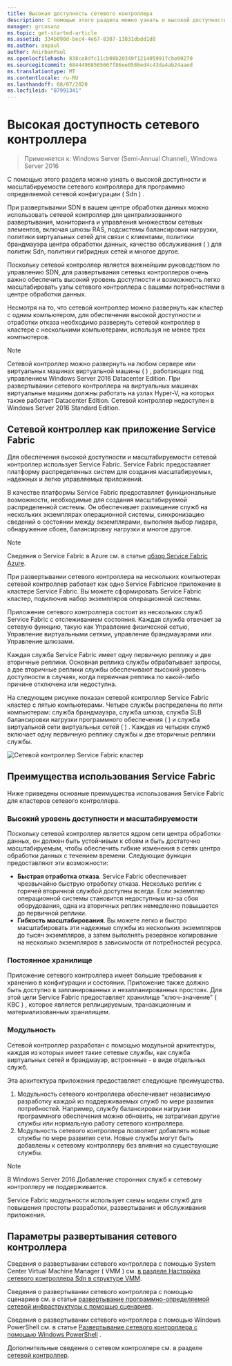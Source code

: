 ```yaml
---
title: Высокая доступность сетевого контроллера
description: С помощью этого раздела можно узнать о высокой доступности сетевого контроллера для программно-определяемой сети (SDN) в Windows Server 2016.
manager: grcusanz
ms.topic: get-started-article
ms.assetid: 334b090d-bec4-4e67-8307-13831dbdd1d8
ms.author: anpaul
author: AnirbanPaul
ms.openlocfilehash: 838ce8dfc11cb08b20349f121405991fcbe00270
ms.sourcegitcommit: 68444968565667f86ee0586ed4c43da4ab24aaed
ms.translationtype: MT
ms.contentlocale: ru-RU
ms.lasthandoff: 08/07/2020
ms.locfileid: "87991341"
---
```

# <a name="network-controller-high-availability"></a>Высокая доступность сетевого контроллера

>Применяется к: Windows Server (Semi-Annual Channel), Windows Server 2016

С помощью этого раздела можно узнать о высокой доступности и масштабируемости сетевого контроллера для программно определяемой сетевой конфигурации \( Sdn \) .

При развертывании SDN в вашем центре обработки данных можно использовать сетевой контроллер для централизованного развертывания, мониторинга и управления множеством сетевых элементов, включая шлюзы RAS, подсистемы балансировки нагрузки, политики виртуальных сетей для связи с клиентами, политики брандмауэра центра обработки данных, качество обслуживания \( \) для политик Sdn, политики гибридных сетей и многое другое.

Поскольку сетевой контроллер является важнейшим руководством по управлению SDN, для развертывания сетевых контроллеров очень важно обеспечить высокий уровень доступности и возможность легко масштабировать узлы сетевого контроллера с вашими потребностями в центре обработки данных.

Несмотря на то, что сетевой контроллер можно развернуть как кластер с одним компьютером, для обеспечения высокой доступности и отработки отказа необходимо развернуть сетевой контроллер в кластере с несколькими компьютерами, используя не менее трех компьютеров.

>[!NOTE]
>Сетевой контроллер можно развернуть на любом сервере или виртуальных машинах виртуальной машины \( \) , работающих под управлением Windows Server 2016 Datacenter Edition. При развертывании сетевого контроллера на виртуальных машинах виртуальные машины должны работать на узлах Hyper-V, на которых также работает Datacenter Edition. Сетевой контроллер недоступен в Windows Server 2016 Standard Edition.

## <a name="network-controller-as-a-service-fabric-application"></a>Сетевой контроллер как приложение Service Fabric

Для обеспечения высокой доступности и масштабируемости сетевой контроллер использует Service Fabric. Service Fabric предоставляет платформу распределенных систем для создания масштабируемых, надежных и легко управляемых приложений.

В качестве платформы Service Fabric предоставляет функциональные возможности, необходимые для создания масштабируемой распределенной системы. Он обеспечивает размещение служб на нескольких экземплярах операционной системы, синхронизацию сведений о состоянии между экземплярами, выполняя выбор лидера, обнаружение сбоев, балансировку нагрузки и многое другое.

>[!NOTE]
>Сведения о Service Fabric в Azure см. в статье [обзор Service Fabric Azure](/azure/service-fabric/service-fabric-overview).

При развертывании сетевого контроллера на нескольких компьютерах сетевой контроллер работает как одно Service Fabricное приложение в кластере Service Fabric. Вы можете сформировать Service Fabric кластер, подключив набор экземпляров операционной системы.

Приложение сетевого контроллера состоит из нескольких служб Service Fabric с отслеживанием состояния. Каждая служба отвечает за сетевую функцию, такую как Управление физической сетью, Управление виртуальными сетями, управление брандмауэрами или Управление шлюзами.

Каждая служба Service Fabric имеет одну первичную реплику и две вторичные реплики. Основная реплика службы обрабатывает запросы, а две вторичные реплики службы обеспечивают высокий уровень доступности в случаях, когда первичная реплика по какой-либо причине отключена или недоступна.

На следующем рисунке показан сетевой контроллер Service Fabric кластер с пятью компьютерами. Четыре службы распределены по пяти компьютерам: служба брандмауэра, служба шлюза, служба SLB балансировки нагрузки программного обеспечения \( \) и служба виртуальной сети виртуальных сетей \( \) .  Каждая из четырех служб включает одну первичную реплику службы и две вторичные реплики службы.

![Сетевой контроллер Service Fabric кластер](../../../media/Network-Controller-HA/Network-Controller-HA.jpg)

## <a name="advantages-of-using-service-fabric"></a>Преимущества использования Service Fabric

Ниже приведены основные преимущества использования Service Fabric для кластеров сетевого контроллера.

### <a name="high-availability-and-scalability"></a>Высокий уровень доступности и масштабируемости

Поскольку сетевой контроллер является ядром сети центра обработки данных, он должен быть устойчивым к сбоям и быть достаточно масштабируемым, чтобы обеспечить гибкие изменения в сетях центра обработки данных с течением времени. Следующие функции предоставляют эти возможности:

- **Быстрая отработка отказа**. Service Fabric обеспечивает чрезвычайно быструю отработку отказа. Несколько реплик с горячей вторичной службой доступны всегда. Если экземпляр операционной системы становится недоступным из-за сбоя оборудования, одна из вторичных реплик немедленно повышается до первичной реплики.
- **Гибкость масштабирования**. Вы можете легко и быстро масштабировать эти надежные службы из нескольких экземпляров до тысяч экземпляров, а затем выполнять резервное копирование на несколько экземпляров в зависимости от потребностей ресурса.

### <a name="persistent-storage"></a>Постоянное хранилище

Приложение сетевого контроллера имеет большие требования к хранению в конфигурации и состоянии. Приложение также должно быть доступно в запланированных и незапланированных простоях. Для этой цели Service Fabric предоставляет хранилище "ключ-значение" \( КВС \) , которое является реплицируемым, транзакционным и материализованным хранилищем.

### <a name="modularity"></a>Модульность

Сетевой контроллер разработан с помощью модульной архитектуры, каждая из которых имеет такие сетевые службы, как служба виртуальных сетей и брандмауэр, встроенные \- в виде отдельных служб.

Эта архитектура приложения предоставляет следующие преимущества.

1. Модульность сетевого контроллера обеспечивает независимую разработку каждой из поддерживаемых служб по мере развития потребностей. Например, службу балансировки нагрузки программного обеспечения можно обновить, не затрагивая другие службы или нормальную работу сетевого контроллера.
2. Модульность сетевого контроллера позволяет добавлять новые службы по мере развития сети. Новые службы могут быть добавлены к сетевому контроллеру без влияния на существующие службы.

>[!NOTE]
>В Windows Server 2016 Добавление сторонних служб к сетевому контроллеру не поддерживается.

Service Fabric модульности использует схемы модели служб для повышения простоты разработки, развертывания и обслуживания приложения.

## <a name="network-controller-deployment-options"></a>Параметры развертывания сетевого контроллера

Сведения о развертывании сетевого контроллера с помощью System Center Virtual Machine Manager \( VMM \) см. [в разделе Настройка сетевого контроллера Sdn в структуре VMM](/system-center/vmm/sdn-controller?view=sc-vmm-2019).

Сведения о развертывании сетевого контроллера с помощью сценариев см. в статье [развертывание программно-определяемой сетевой инфраструктуры с помощью сценариев](../../deploy/Deploy-a-Software-Defined-Network-infrastructure-using-scripts.md).

Сведения о развертывании сетевого контроллера с помощью Windows PowerShell см. в статье [Развертывание сетевого контроллера с помощью Windows PowerShell](../../deploy/Deploy-Network-Controller-using-Windows-PowerShell.md) .

Дополнительные сведения о сетевом контроллере см. в разделе [сетевой контроллер](Network-Controller.md).